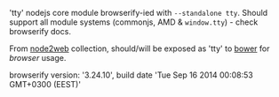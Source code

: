 'tty' nodejs core module browserify-ied with `--standalone tty`. Should support all module systems (commonjs, AMD & `window.tty`) - check browserify docs.

From [node2web](http://github.com/anodynos/node2web) collection,
should/will be exposed as 'tty' to [bower](http://bower.io) for *browser* usage.

browserify version: '3.24.10', build date 'Tue Sep 16 2014 00:08:53 GMT+0300 (EEST)'